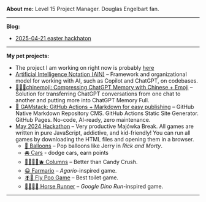 **About me:** Level 15 Project Manager. Douglas Engelbart fan.

---

**Blog:**
- [2025-04-21 easter hackhaton](https://github.com/roktiw/roktiw/blob/main/blog/2025-04-21%20easter%20hackhaton.md)

---

**My pet projects:**
- The project I am working on right now is probably [here](http://roktiw.github.io)
- [Artificial Intelligence Notation (AIN)](https://github.com/roktiw/ain/tree/main) – Framework and organizational model for working with AI, such as Copilot and ChatGPT, on codebases.
- [🤔🇨🇳chinemoji: Compressing ChatGPT Memory with Chinese + Emoji](https://github.com/roktiw/chinemoji) – Solution for transferring ChatGPT conversations from one chat to another and putting more into ChatGPT Memory Full.
- [🚀 GAMstack: GitHub Actions + Markdown for easy publishing](https://github.com/roktiw/gamstack) – GitHub Native Markdown Repository CMS. GitHub Actions Static Site Generator. GitHub Pages. No-code, AI-ready, zero maintenance.
- [May 2024 Hackathon](https://github.com/roktiw/farmario-backup-20250418/blob/main/balloons/index.html) – Very productive Majówka Break. All games are written in pure JavaScript, addictive, and kid-friendly! You can run all games by downloading the HTML files and opening them in a browser.
  - [🎈 Balloons](https://github.com/roktiw/farmario-backup-20250418/blob/main/balloons/index.html) – Pop balloons like Jerry in *Rick and Morty*.
  - [🚘 Cars](https://github.com/roktiw/farmario-backup-20250418/blob/main/cars/index.html) - dodge cars, earn points
  - [🍎🍊🍌🥝🫐 Columns](https://github.com/roktiw/farmario-backup-20250418/blob/main/columns/index.html) – Better than Candy Crush.
  - [😀 Farmario](https://github.com/roktiw/farmario-backup-20250418/blob/main/farmario/index.html) – *Agario*-inspired game.
  - [🪰💩 Fly Poo Game](https://github.com/roktiw/farmario-backup-20250418/blob/main/fly/index.html) – Best toilet game.
  - [🐎💨💩🌵 Horse Runner](https://github.com/roktiw/farmario-backup-20250418/blob/main/horse/index.html) – *Google Dino Run*-inspired game.

---